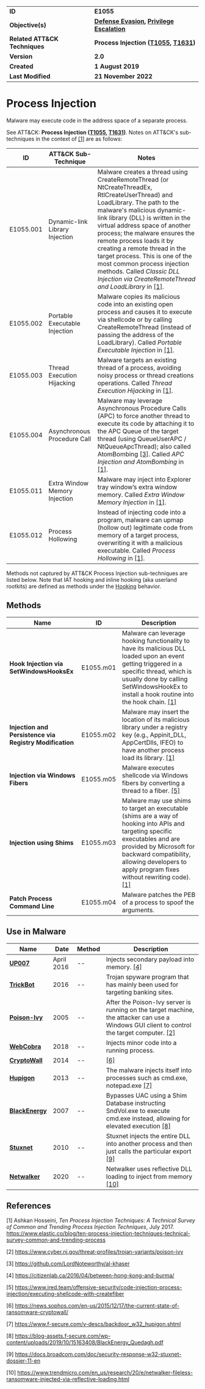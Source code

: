 <table>
<tr>
<td><b>ID</b></td>
<td><b>E1055</b></td>
</tr>
<tr>
<td><b>Objective(s)</b></td>
<td><b><a href="../defense-evasion">Defense Evasion</a>, <a href="../privilege-escalation">Privilege Escalation</a></b></td>
</tr>
<tr>
<td><b>Related ATT&CK Techniques</b></td>
<td><b>Process Injection (<a href="https://attack.mitre.org/techniques/T1055">T1055</a>, <a href="https://attack.mitre.org/techniques/T1631/">T1631</a>)</b></td>
</tr>
<tr>
<td><b>Version</b></td>
<td><b>2.0</b></td>
</tr>
<tr>
<td><b>Created</b></td>
<td><b>1 August 2019</b></td>
</tr>
<tr>
<td><b>Last Modified</b></td>
<td><b>21 November 2022</b></td>
</tr>
</table>


# Process Injection

Malware may execute code in the address space of a separate process. 

See ATT&CK: **Process Injection ([T1055](https://attack.mitre.org/techniques/T1055/), [T1631](https://attack.mitre.org/techniques/T1631/))**. Notes on ATT&CK's sub-techniques in the context of [[1]](#1) are as follows:

|ID|ATT&CK Sub-Technique|Notes|
|---|---|---|
|E1055.001|Dynamic-link Library Injection|Malware creates a thread using CreateRemoteThread (or NtCreateThreadEx, RtlCreateUserThread) and LoadLibrary. The path to the malware's malicious dynamic-link library (DLL) is written in the virtual address space of another process; the malware ensures the remote process loads it by creating a remote thread in the target process. This is one of the most common process injection methods. Called *Classic DLL Injection via CreateRemoteThread and LoadLibrary* in [[1]](#1).|
|E1055.002|Portable Executable Injection|Malware copies its malicious code into an existing open process and causes it to execute via shellcode or by calling CreateRemoteThread (instead of passing the address of the LoadLibrary). Called *Portable Executable Injection* in [[1]](#1).|
|E1055.003|Thread Execution Hijacking|Malware targets an existing thread of a process, avoiding noisy process or thread creations operations. Called *Thread Execution Hijacking* in [[1]](#1).|
|E1055.004|Asynchronous Procedure Call|Malware may leverage Asynchronous Procedure Calls (APC) to force another thread to execute its code by attaching it to the APC Queue of the target thread (using QueueUserAPC / NtQueueApcThread); also called AtomBombing [[3]](#3). Called *APC Injection and AtomBombing* in [[1]](#1).|
|E1055.011|Extra Window Memory Injection|Malware may inject into Explorer tray window’s extra window memory. Called *Extra Window Memory Injection* in [[1]](#1).|
|E1055.012|Process Hollowing|Instead of injecting code into a program, malware can upmap (hollow out) legitimate code from memory of a target process, overwriting it with a malicious executable. Called *Process Hollowing* in [[1]](#1).|

Methods not captured by ATT&CK Process Injection sub-techniques are listed below. Note that IAT hooking and inline hooking (aka userland rootkits) are defined as methods under the [Hooking](../credential-access/hooking.md) behavior.

## Methods

|Name|ID|Description|
|---|---|---|
|**Hook Injection via SetWindowsHooksEx**|E1055.m01|Malware can leverage hooking functionality to have its malicious DLL loaded upon an event getting triggered in a specific thread, which is usually done by calling SetWindowsHookEx to install a hook routine into the hook chain. [[1]](#1)|
|**Injection and Persistence via Registry Modification**|E1055.m02|Malware may insert the location of its malicious library under a registry key (e.g., Appinit_DLL, AppCertDlls, IFEO) to have another process load its library. [[1]](#1)|
|**Injection via Windows Fibers**|E1055.m05|Malware executes shellcode via Windows fibers by converting a thread to a fiber. [[5]](#5)|
|**Injection using Shims**|E1055.m03|Malware may use shims to target an executable (shims are a way of hooking into APIs and targeting specific executables and are provided by Microsoft for backward compatibility, allowing developers to apply program fixes without rewriting code). [[1]](#1)|
|**Patch Process Command Line**|E1055.m04|Malware patches the PEB of a process to spoof the arguments.|

## Use in Malware

|Name|Date|Method|Description|
|---|---|---|---|
|[**UP007**](../xample-malware/up007.md)|April 2016|--|Injects secondary payload into memory. [[4]](#4)|
|[**TrickBot**](../xample-malware/trickbot.md)|2016|--|Trojan spyware program that has mainly been used for targeting banking sites.|
|[**Poison-Ivy**](../xample-malware/poison-ivy.md)|2005|--|After the Poison-Ivy server is running on the target machine, the attacker can use a Windows GUI client to control the target computer. [[2]](#2)|
|[**WebCobra**](../xample-malware/webcobra.md)|2018|--|Injects minor code into a running process.|
|[**CryptoWall**](../xample-malware/cryptowall.md)|2014|--| [[6]](#6)|
|[**Hupigon**](../xample-malware/hupigon.md)|2013|--|The malware injects itself into processes such as cmd.exe, notepad.exe [[7]](#7)|
|[**BlackEnergy**](../xample-malware/blackenergy.md)|2007|--|Bypasses UAC using a Shim Database instructing SndVol.exe to execute cmd.exe instead, allowing for elevated execution  [[8]](#8)|
|[**Stuxnet**](../xample-malware/stuxnet.md)|2010|--|Stuxnet injects the entire DLL into another process and then just calls the particular export  [[9]](#9)|
|[**Netwalker**](../xample-malware/netwalker.md)|2020|--|Netwalker uses reflective DLL loading to inject from memory [[10]](#10)|

## References

<a name="1">[1]</a> Ashkan Hosseini, *Ten Process Injection Techniques: A Technical Survey of Common and Trending Process Injection Techniques*, July 2017. https://www.elastic.co/blog/ten-process-injection-techniques-technical-survey-common-and-trending-process

<a name="2">[2]</a> https://www.cyber.nj.gov/threat-profiles/trojan-variants/poison-ivy

<a name="3">[3]</a> https://github.com/LordNoteworthy/al-khaser

<a name="4">[4]</a> https://citizenlab.ca/2016/04/between-hong-kong-and-burma/

<a name="5">[5]</a> https://www.ired.team/offensive-security/code-injection-process-injection/executing-shellcode-with-createfiber

<a name="6">[6]</a> https://news.sophos.com/en-us/2015/12/17/the-current-state-of-ransomware-cryptowall/

<a name="7">[7]</a> https://www.f-secure.com/v-descs/backdoor_w32_hupigon.shtml

<a name="8">[8]</a> https://blog-assets.f-secure.com/wp-content/uploads/2019/10/15163408/BlackEnergy_Quedagh.pdf

<a name="9">[9]</a> https://docs.broadcom.com/doc/security-response-w32-stuxnet-dossier-11-en

<a name="10">[10]</a> https://www.trendmicro.com/en_us/research/20/e/netwalker-fileless-ransomware-injected-via-reflective-loading.html